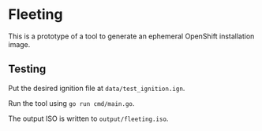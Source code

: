 Fleeting
========

This is a prototype of a tool to generate an ephemeral OpenShift installation
image.

Testing
-------

Put the desired ignition file at `data/test_ignition.ign`.

Run the tool using `go run cmd/main.go`.

The output ISO is written to `output/fleeting.iso`.

